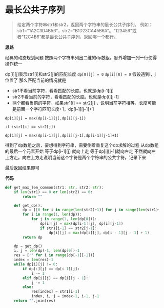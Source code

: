 # 最长公共子序列
> 给定两个字符串str1和str2，返回两个字符串的最长公共子序列。
> 例如：
str1="1A2C3D4B56"，str2="B1D23CA45B6A"。"123456"或者"12C4B6"都是最长公共子序列，返回哪一个都行。

**思路**

经典的动态规划问题
按照两个字符串列出二维的dp数组。额外增加一列一行使得操作统一

dp[i][j]表示str1[i]和str2[j]的匹配长度
`
dp[0][j] = 0
`
`
dp[i][0] = 0
`
假设遇到i，j位置了
那么匹配当前的情况就是
- str1不看当前字符，看看匹配的长度。也就是dp[i-1][j]
- str2不看当前的字符，看看匹配的长度。也就是dp[i][j-1]
- 两个都看当前的字符，如果str1[i] == str2[j] ，说明当前字符相等，长度可能是前面一个字符匹配长度+1。dp[i-1][j-1]+1

`
dp[i][j] = max(dp[i-1][j],dp[i][j-1])
` 

`
if (str1[i] == str2[j])
`

`
dp[i][j] = max(dp[i-1][j],dp[i][j-1],dp[i-1][j-1]+1)
`

得到了dp数组之后，要想得到字符串，需要倒着重复这个dp求解的过程
从dp数组的最后一个元素开始
等于dp[i-1][j] 就向上走
等于dp[i][j-1]就向左走
不然就向左上方走。向左上方走说明当前这个字符是两个字符串的公共字符，记录下来

最后返回结果即可

**代码**

```python
def get_max_len_common(str1: str, str2: str):
    if len(str1) == 0 or len(str2) == 0:
        return ""

    def get_dp():
        dp = [[0 for i in range(len(str2)+1)] for j in range(len(str1)+1)]
        for i in range(1, len(dp)):
            for j in range(1, len(dp[0])):
                dp[i][j] = max(dp[i-1][j], dp[i][j-1])
                if str1[i-1] == str2[j-1]:
                    dp[i][j] = max(dp[i][j], dp[i - 1][j - 1] + 1)
        return dp

    dp = get_dp()
    i, j = len(dp)-1, len(dp[0])-1
    res = ['' for i in range(dp[-1][-1])]
    index = len(res)-1
    while dp[i][j] != 0:
        if dp[i][j] == dp[i-1][j]:
            i -= 1
        elif dp[i][j] == dp[i][j - 1]:
            j -= 1
        else:
            res[index] = str1[i-1]
            index, i, j = index-1, i-1, j-1
    return "".join(res)
```